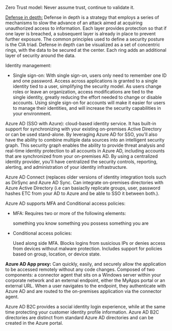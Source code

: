 
Zero Trust model: Never assume trust, continue to validate it.

[Defense in depth:](https://docs.microsoft.com/en-us/learn/modules/azure-well-architected-security/2-defense-in-depth) Defense in depth is a strategy that employs a series of mechanisms to slow the advance of an attack aimed at acquiring unauthorized access to information. Each layer provides protection so that if one layer is breached, a subsequent layer is already in place to prevent further exposure. The common principles used to define a security posture is the CIA triad. Defense in depth can be visualized as a set of concentric rings, with the data to be secured at the center. Each ring adds an additional layer of security around the data. 

 
 Identity management: 
 
 - Single sign-on: With single sign-on, users only need to remember one ID and one password. Access across applications is granted to a single identity tied to a user, simplifying the security model. As users change roles or leave an organization, access modifications are tied to the single identity, greatly reducing the effort needed to change or disable accounts. Using single sign-on for accounts will make it easier for users to manage their identities, and will increase the security capabilities in your environment.
 
 
 Azure AD (SSO with Azure): cloud-based identity service. It has built-in support for synchronizing with your existing on-premises Active Directory or can be used stand-alone. By leveraging Azure AD for SSO, you'll also have the ability to combine multiple data sources into an intelligent security graph. This security graph enables the ability to provide threat analysis and real-time identity protection to all accounts in Azure AD, including accounts that are synchronized from your on-premises AD. By using a centralized identity provider, you'll have centralized the security controls, reporting, alerting, and administration of your identity infrastructure.
 

Azure AD Connect (replaces older versions of identity integration tools such as DirSync and Azure AD Sync. Can integrate on-premises directories with Azure Active Directory (i.e can basiaclly replicate groups, user, password hashes ETC from your AD to Azure and be able to SSO it between both.).

Azure AD supports MFA and Conditional access policies: 

- MFA: Requires two or more of the following elements:
    
    something you know
    something you possess
    something you are


- Conditional access policies: 

   Used along side MFA. Blocks logins from susicious IPs or denies access from devices without malware protection. Includes support for policies based on group, location, or device state.


**Azure AD App proxy:**
 Can quickly, easily, and securely allow the application to be accessed remotely without any code changes. Composed of two components: a connector agent that sits on a Windows server within your corporate network and an external endpoint, either the MyApps portal or an external URL. When a user navigates to the endpoint, they authenticate with Azure AD and are routed to the on-premises application via the connector agent.

Azure AD B2C provides a social identity login experience, while at the same time protecting your customer identity profile information. Azure AD B2C directories are distinct from standard Azure AD directories and can be created in the Azure portal.


